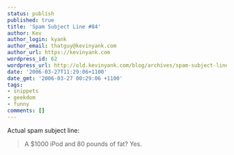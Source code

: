 ```yaml
---
status: publish
published: true
title: 'Spam Subject Line #84'
author: Kev
author_login: kyank
author_email: thatguy@kevinyank.com
author_url: https://kevinyank.com
wordpress_id: 62
wordpress_url: http://old.kevinyank.com/blog/archives/spam-subject-line-84/
date: '2006-03-27T11:29:06+1100'
date_gmt: '2006-03-27 00:29:06 +1100'
tags:
- snippets
- geekdom
- funny
comments: []
---
```

<p>Actual spam subject line:</p>
<blockquote><p>A $1000 iPod and 80 pounds of fat? Yes.</p></blockquote>
